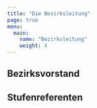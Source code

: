 ```yaml
---
title: "Die Bezirksleitung"
page: true
menu:
  main:
    name: "Bezirksleitung"
    weight: 4
---
```


## Bezirksvorstand

## Stufenreferenten
